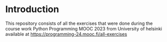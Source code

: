 # Introduction 
This repository consists of all the exercises that were done during the course work Python Programming MOOC 2023 from University of helsinki available at https://programming-24.mooc.fi/all-exercises


